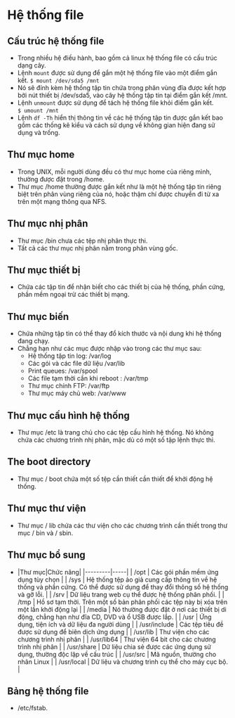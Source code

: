 # Hệ thống file
## Cấu trúc hệ thống file
- Trong nhiều hệ điều hành, bao gồm cả linux hệ thống file có cấu trúc dạng cây.  
- Lệnh `mount` được sử dụng để gắn một hệ thống file vào một điểm gắn kết.
`$ mount /dev/sda5 /mnt`  
- Nó sẽ đính kèm hệ thống tập tin chứa trong phân vùng đĩa được kết hợp bởi nút thiết bị /dev/sda5, vào cây hệ thống tập tin tại điểm gắn kết /mnt.
- Lệnh `unmount` được sử dụng để tách hệ thống file khỏi điểm gắn kết.  
`$ umount /mnt`  
- Lệnh `df -Th` hiển thị thông tin về các hệ thống tập tin được gắn kết bao gồm các thống kê kiểu và cách sử dụng về không gian hiện đang sử dụng và trống.

## Thư mục home
- Trong UNIX, mỗi người dùng đều có thư mục home của riêng mình, thường được đặt trong /home.  
- Thư mục /home thường được gắn kết như là một hệ thống tập tin riêng biệt trên phân vùng riêng của nó, hoặc thậm chí được chuyển đi từ xa trên một mạng thông qua NFS.

## Thư mục nhị phân
- Thư mục /bin chưa các tệp nhị phân thực thi.  
- Tất cả các thư mục nhị phân nằm trong phân vùng gốc.

## Thư mục thiết bị
- Chứa các tập tin để nhận biết cho các thiết bị của hệ thống, phần cứng, phần mềm ngoại trừ các thiết bị mạng.

## Thư mục biến
- Chứa những tập tin có thể thay đổ kích thước và nội dung khi hệ thống đang chạy.  
- Chẳng hạn như các mục được nhập vào trong các thư mục sau:  
  - Hệ thống tập tin log: /var/log  
  - Các gói và các file dữ liệu /var/lib  
  - Print queues: /var/spool  
  - Các file tạm thời cần khi reboot : /var/tmp  
  - Thư mục chính FTP: /var/ftp  
  - Thư mục máy chủ web: /var/www  

## Thư mục cấu hình hệ thống
- Thư mục /etc là trang chủ cho các tệp cấu hình hệ thống. Nó không chứa các chương trình nhị phân, mặc dù có một số tập lệnh thực thi.

## The boot directory
- Thư mục / boot chứa một số tệp cần thiết cần thiết để khởi động hệ thống.

## Thư mục thư viện
- Thư mục / lib chứa các thư viện cho các chương trình cần thiết trong thư mục / bin và / sbin.

## Thư mục bổ sung
- |Thư mục|Chức năng|
|---------|-----|
| /opt | Các gói phần mềm ứng dụng tùy chọn |
| /sys | Hệ thống tệp ảo giả cung cấp thông tin về hệ thống và phần cứng. Có thể được sử dụng để thay đổi thông số hệ thống và gỡ lỗi. |
| /srv | Dữ liệu trang web cụ thể được hệ thống phân phối. |
| /tmp | Hồ sơ tạm thời. Trên một số bản phân phối các tệp này bị xóa trên một lần khởi động lại |
| /media | Nó thường được đặt ở nơi các thiết bị di động, chẳng hạn như đĩa CD, DVD và ổ USB được lắp. |
| /usr | Ứng dụng, tiện ích và dữ liệu đa người dùng |
| /usr/include | Các tệp tiêu đề được sử dụng để biên dịch ứng dụng |
| /usr/lib | Thư viện cho các chương trình nhị phân |
| /usr/lib64 | Thư viện 64 bit cho các chương trình nhị phân |
| /usr/share | Dữ liệu chia sẻ được các ứng dụng sử dụng, thường độc lập về cấu trúc |
| /usr/src | Mã nguồn, thường cho nhân Linux |
| /usr/local | Dữ liệu và chương trình cụ thể cho máy cục bộ. |

## Bảng hệ thống file
- /etc/fstab.

